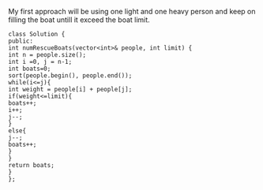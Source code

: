 My first approach will be
using one light and one heavy person and keep on filling the boat untill it exceed the boat limit.
```
class Solution {
public:
int numRescueBoats(vector<int>& people, int limit) {
int n = people.size();
int i =0, j = n-1;
int boats=0;
sort(people.begin(), people.end());
while(i<=j){
int weight = people[i] + people[j];
if(weight<=limit){
boats++;
i++;
j--;
}
else{
j--;
boats++;
}
}
return boats;
}
};
```